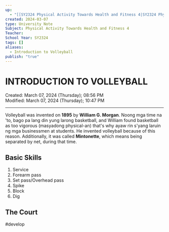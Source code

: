```yaml
---
up:
  - "[[SY2324 Physical Activity Towards Health and Fitness 4|SY2324 Physical Activity Towards Health and Fitness 4]]"
created: 2024-03-07
type: University Note
Subject: Physical Activity Towards Health and Fitness 4
Teacher: 
School Year: SY2324
tags: []
aliases:
  - Introduction to Volleyball
publish: "true"
---
```

# INTRODUCTION TO VOLLEYBALL
Created: March 07, 2024 (Thursday); 08:56 PM </br>
Modified: March 07, 2024 (Thursday); 10:47 PM
***
Volleyball was invented on **1895** by **William G. Morgan**. Noong mga time na 'to, bago pa lang din yung larong basketball, and William found basketball as too vigorous (masyadong physical-an) that's why ayaw rin s'yang laruin ng mga businessmen at students. He invented volleyball because of this reason. Additionally, it was called **Mintonette**, which means being separated by net, during that time.

## Basic Skills

1. Service
2. Forearm pass
3. Set pass/Overhead pass
4. Spike
5. Block
6. Dig

## The Court

#develop 